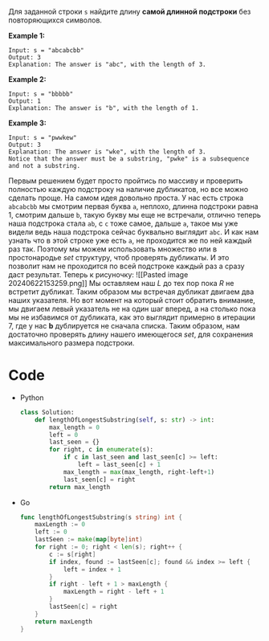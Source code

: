 Для заданной строки `s` найдите длину **самой длинной подстроки** без повторяющихся символов.

**Example 1:**
```
Input: s = "abcabcbb"
Output: 3
Explanation: The answer is "abc", with the length of 3.
```

**Example 2:**
```
Input: s = "bbbbb"
Output: 1
Explanation: The answer is "b", with the length of 1.
```

**Example 3:**
```
Input: s = "pwwkew"
Output: 3
Explanation: The answer is "wke", with the length of 3.
Notice that the answer must be a substring, "pwke" is a subsequence and not a substring.
```

Первым решением будет просто пройтись по массиву и проверить полностью каждую подстроку на наличие дубликатов, но все можно сделать проще. На самом идея довольно проста. У нас есть строка `abcabcbb` мы смотрим первая буква `a`, неплохо, длинна подстроки равна 1, смотрим дальше `b`, такую букву мы еще не встречали, отлично теперь наша подстрока стала `ab`, с `c` тоже самое, дальше `a`, такое мы уже видели ведь наша подстрока сейчас буквально выглядит `abc`. И как нам узнать что в этой строке уже есть `a`, не проходится же по ней каждый раз так. Поэтому мы можем использовать множество или в простонародье *set* структуру, чтоб проверять дубликаты. И это позволит нам не проходится по всей подстроке каждый раз а сразу даст результат. Теперь к рисуночку:
![[Pasted image 20240622153259.png]]
Мы оставляем наш *L* до тех пор пока *R* не встретит дубликат. Таким образом мы встречая дубликат двигаем два наших указателя. Но вот момент на который стоит обратить внимание, мы двигаем левый указатель не на один шаг вперед, а на столько пока мы не избавимся от дубликата, как это выглядит примерно в итерации 7, где у нас **b** дублируется не сначала списка. Таким образом, нам достаточно проверять длину нашего имеющегося *set*, для сохранения максимального размера подстроки.

# Code
- Python 
	```python
	class Solution:
	    def lengthOfLongestSubstring(self, s: str) -> int:
	        max_length = 0
	        left = 0
	        last_seen = {}
	        for right, c in enumerate(s):
	            if c in last_seen and last_seen[c] >= left:
	                left = last_seen[c] + 1
	            max_length = max(max_length, right-left+1)
	            last_seen[c] = right
	        return max_length
	```
- Go
	```go
	func lengthOfLongestSubstring(s string) int {
	    maxLength := 0
	    left := 0
	    lastSeen := make(map[byte]int)
	    for right := 0; right < len(s); right++ {
	        c := s[right]
	        if index, found := lastSeen[c]; found && index >= left {
	            left = index + 1
	        }
	        if right - left + 1 > maxLength {
	            maxLength = right - left + 1
	        }
	        lastSeen[c] = right
	    }
	    return maxLength
	}
	```